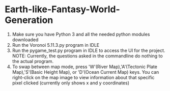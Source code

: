 # Earth-like-Fantasy-World-Generation

1. Make sure you have Python 3 and all the needed python modules downloaded
2. Run the Voronoi 5.11.3.py program in IDLE
3. Run the pygame_test.py program in IDLE to access the UI for the project.
NOTE: Currently, the questions asked in the commandline do nothing to the actual program.
4. To swap between map mode, press 'W'(River Map),'A'(Tectonic Plate Map),'S'(Basic Height Map), or 'D'(Ocean Current Map) keys.
You can right-click on the map image to view information about that specific pixel clicked (currently only shows x and y coordinates) 
